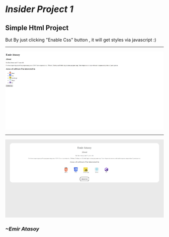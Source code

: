 # **_Insider Project 1_**

## Simple Html Project

But By just clicking "Enable Css" button , it will get styles via javascript :)

---

![image](./img/Html.jpg)

---

![image](./img/HtmlCss.jpg)

### **_~Emir Atasoy_**

